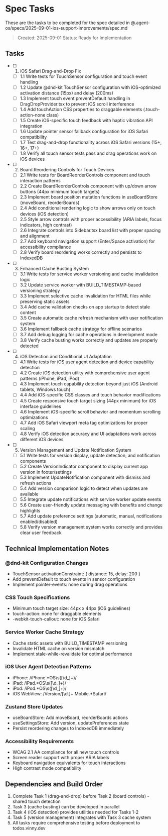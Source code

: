# Spec Tasks

These are the tasks to be completed for the spec detailed in @.agent-os/specs/2025-09-01-ios-support-improvements/spec.md

> Created: 2025-09-01
> Status: Ready for Implementation

## Tasks

- [ ] 1. iOS Safari Drag-and-Drop Fix
  - [ ] 1.1 Write tests for TouchSensor configuration and touch event handling
  - [ ] 1.2 Update @dnd-kit TouchSensor configuration with iOS-optimized activation distance (15px) and delay (200ms)
  - [ ] 1.3 Implement touch event preventDefault handling in DragDropProvider.tsx to prevent iOS scroll interference
  - [ ] 1.4 Add touchAction CSS properties to draggable elements (.touch-action-none class)
  - [ ] 1.5 Create iOS-specific touch feedback with haptic vibration API integration
  - [ ] 1.6 Update pointer sensor fallback configuration for iOS Safari compatibility
  - [ ] 1.7 Test drag-and-drop functionality across iOS Safari versions (15+, 16+, 17+)
  - [ ] 1.8 Verify all touch sensor tests pass and drag operations work on iOS devices

- [ ] 2. Board Reordering Controls for Touch Devices
  - [ ] 2.1 Write tests for BoardReorderControls component and touch interaction patterns
  - [ ] 2.2 Create BoardReorderControls component with up/down arrow buttons (44px minimum touch targets)
  - [ ] 2.3 Implement board position mutation functions in useBoardStore (moveBoard, reorderBoards)
  - [ ] 2.4 Add conditional rendering logic to show arrows only on touch devices (iOS detection)
  - [ ] 2.5 Style arrow controls with proper accessibility (ARIA labels, focus indicators, high contrast)
  - [ ] 2.6 Integrate controls into Sidebar.tsx board list with proper spacing and alignment
  - [ ] 2.7 Add keyboard navigation support (Enter/Space activation) for accessibility compliance
  - [ ] 2.8 Verify board reordering works correctly and persists to IndexedDB

- [ ] 3. Enhanced Cache Busting System
  - [ ] 3.1 Write tests for service worker versioning and cache invalidation logic
  - [ ] 3.2 Update service worker with BUILD_TIMESTAMP-based versioning strategy
  - [ ] 3.3 Implement selective cache invalidation for HTML files while preserving static assets
  - [ ] 3.4 Add cache validation checks on app startup to detect stale content
  - [ ] 3.5 Create automatic cache refresh mechanism with user notification system
  - [ ] 3.6 Implement fallback cache strategy for offline scenarios
  - [ ] 3.7 Add debug logging for cache operations in development mode
  - [ ] 3.8 Verify cache busting works correctly and updates are properly detected

- [ ] 4. iOS Detection and Conditional UI Adaptation
  - [ ] 4.1 Write tests for iOS user agent detection and device capability detection
  - [ ] 4.2 Create iOS detection utility with comprehensive user agent patterns (iPhone, iPad, iPod)
  - [ ] 4.3 Implement touch capability detection beyond just iOS (Android tablets, Windows touch)
  - [ ] 4.4 Add iOS-specific CSS classes and touch behavior modifications
  - [ ] 4.5 Create responsive touch target sizing (44px minimum) for iOS interface guidelines
  - [ ] 4.6 Implement iOS-specific scroll behavior and momentum scrolling optimizations
  - [ ] 4.7 Add iOS Safari viewport meta tag optimizations for proper scaling
  - [ ] 4.8 Verify iOS detection accuracy and UI adaptations work across different iOS devices

- [ ] 5. Version Management and Update Notification System
  - [ ] 5.1 Write tests for version display, update detection, and notification components
  - [ ] 5.2 Create VersionIndicator component to display current app version in footer/settings
  - [ ] 5.3 Implement UpdateNotification component with dismiss and refresh actions
  - [ ] 5.4 Add version comparison logic to detect when updates are available
  - [ ] 5.5 Integrate update notifications with service worker update events
  - [ ] 5.6 Create user-friendly update messaging with benefits and change highlights
  - [ ] 5.7 Add update preference settings (automatic, manual, notifications enabled/disabled)
  - [ ] 5.8 Verify version management system works correctly and provides clear user feedback

## Technical Implementation Notes

### @dnd-kit Configuration Changes
- TouchSensor activationConstraint: { distance: 15, delay: 200 }
- Add preventDefault to touch events in sensor configuration
- Implement pointer-events: none during drag operations

### CSS Touch Specifications
- Minimum touch target size: 44px x 44px (iOS guidelines)
- touch-action: none for draggable elements
- -webkit-touch-callout: none for iOS Safari

### Service Worker Cache Strategy
- Cache static assets with BUILD_TIMESTAMP versioning
- Invalidate HTML cache on version mismatch
- Implement stale-while-revalidate for optimal performance

### iOS User Agent Detection Patterns
- iPhone: /iPhone.*OS\s([\d_]+)/
- iPad: /iPad.*OS\s([\d_]+)/
- iPod: /iPod.*OS\s([\d_]+)/
- iOS WebView: /Version\/[\d\.]+ Mobile.*Safari/

### Zustand Store Updates
- useBoardStore: Add moveBoard, reorderBoards actions
- useSettingsStore: Add version, updatePreferences state
- Persist reordering changes to IndexedDB immediately

### Accessibility Requirements
- WCAG 2.1 AA compliance for all new touch controls
- Screen reader support with proper ARIA labels
- Keyboard navigation equivalents for touch interactions
- High contrast mode compatibility

## Dependencies and Build Order
1. Complete Task 1 (drag-and-drop) before Task 2 (board controls) - shared touch detection
2. Task 3 (cache busting) can be developed in parallel
3. Task 4 (iOS detection) provides utilities needed for Tasks 1-2
4. Task 5 (version management) integrates with Task 3 cache system
5. All tasks require comprehensive testing before deployment to todos.vinny.dev